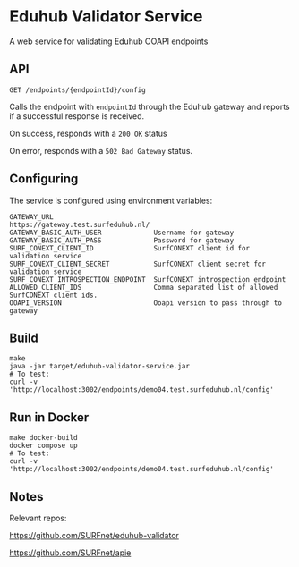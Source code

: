 # Eduhub Validator Service

A web service for validating Eduhub OOAPI endpoints

## API

`GET /endpoints/{endpointId}/config`

Calls the endpoint with `endpointId` through the Eduhub gateway and
reports if a successful response is received.

On success, responds with a `200 OK` status

On error, responds with a `502 Bad Gateway` status.

## Configuring

The service is configured using environment variables:

```
GATEWAY_URL                         https://gateway.test.surfeduhub.nl/
GATEWAY_BASIC_AUTH_USER             Username for gateway
GATEWAY_BASIC_AUTH_PASS             Password for gateway
SURF_CONEXT_CLIENT_ID               SurfCONEXT client id for validation service
SURF_CONEXT_CLIENT_SECRET           SurfCONEXT client secret for validation service
SURF_CONEXT_INTROSPECTION_ENDPOINT  SurfCONEXT introspection endpoint
ALLOWED_CLIENT_IDS                  Comma separated list of allowed SurfCONEXT client ids. 
OOAPI_VERSION                       Ooapi version to pass through to gateway
```

## Build

```
make
java -jar target/eduhub-validator-service.jar
# To test:
curl -v 'http://localhost:3002/endpoints/demo04.test.surfeduhub.nl/config'
```


## Run in Docker

```
make docker-build
docker compose up
# To test:
curl -v 'http://localhost:3002/endpoints/demo04.test.surfeduhub.nl/config'
```

## Notes

Relevant repos:

https://github.com/SURFnet/eduhub-validator

https://github.com/SURFnet/apie
